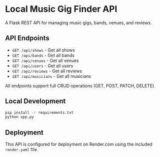 # Local Music Gig Finder API

A Flask REST API for managing music gigs, bands, venues, and reviews.

## API Endpoints

- `GET /api/shows` - Get all shows
- `GET /api/bands` - Get all bands  
- `GET /api/venues` - Get all venues
- `GET /api/users` - Get all users
- `GET /api/reviews` - Get all reviews
- `GET /api/musicians` - Get all musicians

All endpoints support full CRUD operations (GET, POST, PATCH, DELETE).

## Local Development

```bash
pip install -r requirements.txt
python app.py
```

## Deployment

This API is configured for deployment on Render.com using the included `render.yaml` file.